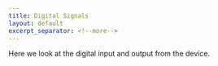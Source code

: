 ```yaml
---
title: Digital Signals
layout: default
excerpt_separator: <!--more-->
---
```

Here we look at the digital input and output from the device.

<!--more-->
